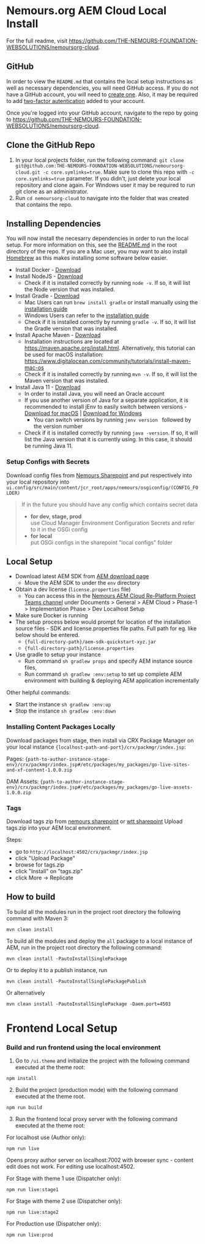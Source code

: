 # Nemours.org AEM Cloud Local Install

For the full readme, visit https://github.com/THE-NEMOURS-FOUNDATION-WEBSOLUTIONS/nemoursorg-cloud.

## GitHub

In order to view the `README.md` that contains the local setup instructions as well as necessary dependencies, you will need GitHub access. If you do not have a GitHub account, you will need to [create one](https://github.com/signup). Also, it may be required to add [two-factor autentication](https://docs.github.com/en/authentication/securing-your-account-with-two-factor-authentication-2fa/configuring-two-factor-authentication) added to your account.

Once you're logged into your GitHub account, navigate to the repo by going to https://github.com/THE-NEMOURS-FOUNDATION-WEBSOLUTIONS/nemoursorg-cloud.

## Clone the GitHub Repo

1. In your local projects folder, run the following command: `git clone git@github.com:THE-NEMOURS-FOUNDATION-WEBSOLUTIONS/nemoursorg-cloud.git -c core.symlinks=true`. Make sure to clone this repo with `-c core.symlinks=true` parameter. If you didn't, just delete your local repository and clone again. For Windows user it may be required to run git clone as an administrator.
2. Run `cd nemoursorg-cloud` to navigate into the folder that was created that contains the repo.

## Installing Dependencies

You will now install the necesarry dependencies in order to run the local setup. For more information on this, see the [README.md](https://github.com/THE-NEMOURS-FOUNDATION-WEBSOLUTIONS/nemoursorg-cloud#prerequisites) in the root directory of the repo. If you are a Mac user, you may want to also install [Homebrew]() as this makes installing some software below easier.

* Install Docker - [Download](https://www.docker.com/products/docker-desktop/)
* Install NodeJS - [Download](https://nodejs.org/en/download/)
    * Check if it is installed correctly by running `node -v`. If so, it will list the Node version that was installed.
* Install Gradle - [Download](https://gradle.org/install/)
    * Mac Users can run `brew install gradle` or install manually using the [installation guide](https://docs.gradle.org/current/userguide/installation.html#macos_installation)
    * Windows Users can refer to the [installation guide](https://docs.gradle.org/current/userguide/installation.html#windows_installation)
    * Check if it is installed correctly by running `gradle -v`. If so, it will list the Gradle version that was installed.
* Install Apache Maven - [Download](https://maven.apache.org/download.cgi)
    * Installation instructions are located at https://maven.apache.org/install.html. Alternatively, this tutorial can be used for macOS installation: https://www.digitalocean.com/community/tutorials/install-maven-mac-os
    * Check if it is installed correctly by running `mvn -v`. If so, it will list the Maven version that was installed.
* Install Java 11 - [Download](https://www.oracle.com/java/technologies/javase/jdk11-archive-downloads.html)
    * In order to install Java, you will need an Oracle account
    * If you use another version of Java for a separate application, it is recommended to install jEnv to easily switch between versions - [Download for macOS](https://www.jenv.be/) | [Download for Windows](https://github.com/FelixSelter/JEnv-for-Windows)
        * You can switch versions by running `jenv version ` followed by the version number
    * Check if it is installed correctly by running `java -version`. If so, it will list the Java version that it is currently using. In this case, it should be running Java 11.

### Setup Configs with Secrets
Download config files from [Nemours Sharepoint](https://nemoursonline.sharepoint.com/:f:/r/sites/NemoursAEMCloudRe-PlatformPrjTeam/Shared%20Documents/General/AEM%20Cloud/Phase-1/Implementation%20Phase/Dev%20Localhost%20Setup/local%20configs?csf=1&web=1&e=5kEyyf) and put respectively into your local repository into `ui.config/src/main/content/jcr_root/apps/nemours/osgiconfig/(CONFIG_FOLDER)`

> If in the future you should have any config which contains secret data
> - **for dev, stage, prod**  
>  use Cloud Manager Environment Configuration Secrets and refer to it in the OSGi config
> - **for local**  
> put OSGi configs in the sharepoint "local configs" folder

## Local Setup

* Download latest AEM SDK from [AEM download page](https://experience.adobe.com/#/downloads/content/software-distribution/en/aemcloud.html)
    * Move the AEM SDK to under the `env` directory
* Obtain a dev license (`license.properties` file)
    * You can access this in the [Nemours AEM Cloud Re-Platform Project Teams channel](https://nemoursonline.sharepoint.com/:f:/r/sites/NemoursAEMCloudRe-PlatformPrjTeam/Shared%20Documents/General/AEM%20Cloud/Phase-1/Implementation%20Phase/Dev%20Localhost%20Setup?csf=1&web=1&e=1icsYD) under Documents > General > AEM Cloud > Phase-1 > Implementation Phase > Dev Localhost Setup
* Make sure Docker is running
* The setup process below would prompt for location of the installation source files - SDK and license.properties file paths. Full path for eg. like below should be entered.
    * `{full-directory-path}/aem-sdk-quickstart-xyz.jar`
    * `{full-directory-path}/license.properties`
* Use gradle to setup your instance
    * Run command `sh gradlew props` and specify AEM instance source files,
    * Run command `sh gradlew :env:setup` to set up complete AEM environment with building & deploying AEM application incrementally

Other helpful commands:
* Start the instance `sh gradlew :env:up`
* Stop the instance `sh gradlew :env:down`

### Installing Content Packages Locally
Download packages from stage, then install via CRX Package Manager on your local instance `{localhost-path-and-port}/crx/packmgr/index.jsp`:

Pages: `{path-to-author-instance-stage-env}/crx/packmgr/index.jsp#/etc/packages/my_packages/go-live-sites-and-xf-content-1.0.0.zip`

DAM Assets: `{path-to-author-instance-stage-env}/crx/packmgr/index.jsp#/etc/packages/my_packages/go-live-assets-1.0.0.zip`

### Tags
Download tags zip from [nemours sharepoint](https://nemoursonline.sharepoint.com/:u:/r/sites/NemoursAEMCloudRe-PlatformPrjTeam/Shared%20Documents/General/AEM%20Cloud/Phase-1/Implementation%20Phase/Dev%20Localhost%20Setup/tags.zip?csf=1&web=1&e=AOWGxD) or [wtt sharepoint](https://wppcloud.sharepoint.com/:u:/r/sites/NemoursLocal/Shared%20Documents/Nemours%20Local/tags.zip?csf=1&web=1&e=zTMLwp)
Upload tags.zip into your AEM local environment.

Steps:
* go to `http://localhost:4502/crx/packmgr/index.jsp`
* click "Upload Package"
* browse for tags.zip
* click "Install" on "tags.zip"
* click More -> Replicate

## How to build

To build all the modules run in the project root directory the following command with Maven 3:
```
mvn clean install
```

To build all the modules and deploy the `all` package to a local instance of AEM, run in the project root directory the following command:
```
mvn clean install -PautoInstallSinglePackage
```

Or to deploy it to a publish instance, run
```
mvn clean install -PautoInstallSinglePackagePublish
```

Or alternatively
```
mvn clean install -PautoInstallSinglePackage -Daem.port=4503
```

# Frontend Local Setup

### Build and run frontend using the local environment

1. Go to  `/ui.theme` and initialize the project with the following command executed at the theme root:

```
npm install
```

2. Build the project (production mode) with the following command executed at the theme root.

```
npm run build
```

3. Run the frontend local proxy server with the following command executed at the theme root:

For localhost use (Author only):
```
npm run live
```
Opens proxy author server on localhost:7002 with browser sync - content edit does not work. For editing use localhost:4502.

For Stage with theme 1 use (Dispatcher only):
```
npm run live:stage1
```

For Stage with theme 2 use (Dispatcher only):
```
npm run live:stage2
```

For Production use (Dispatcher only):
```
npm run live:prod
```
